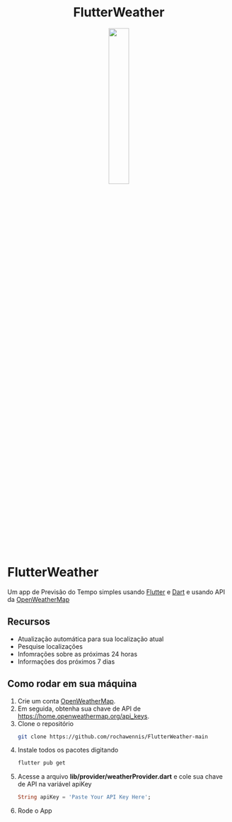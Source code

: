  <h1 align="center">FlutterWeather</h1>

<p align="center">
<img src="https://user-images.githubusercontent.com/47645762/158291606-b695cc6f-4786-4794-b92e-dcce12fdd032.png" width="30%"></img> 
 
</p>

# FlutterWeather

Um app de Previsão do Tempo simples usando [Flutter](https://flutter.dev/) e [Dart](https://dart.dev/) e usando API da [OpenWeatherMap](https://openweathermap.org/)

## Recursos
- Atualização automática para sua localização atual
- Pesquise localizações
- Infomrações sobre as próximas 24 horas
- Informações dos próximos 7 dias

## Como rodar em sua máquina
1. Crie um conta [OpenWeatherMap](https://openweathermap.org/).
2. Em seguida, obtenha sua chave de API de https://home.openweathermap.org/api_keys.
3. Clone o repositório
   ```sh
   git clone https://github.com/rochawennis/FlutterWeather-main
   ```
4. Instale todos os pacotes digitando
   ```sh
   flutter pub get
   ```
5. Acesse a arquivo **lib/provider/weatherProvider.dart** e cole sua chave de API na variável apiKey
   ```dart
   String apiKey = 'Paste Your API Key Here';
   ```
6. Rode o App

